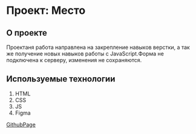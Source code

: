 # Проект: Место

## О проекте
Проектаня работа направлена на закрепление навыков верстки, а так же получение новых навыков работы с JavaScript.Форма не подключена к серверу, изменения не сохраняются.

## Используемые технологии
1. HTML
2. CSS
3. JS
4. Figma

[GithubPage](https://alabeska.github.io/mesto/)

